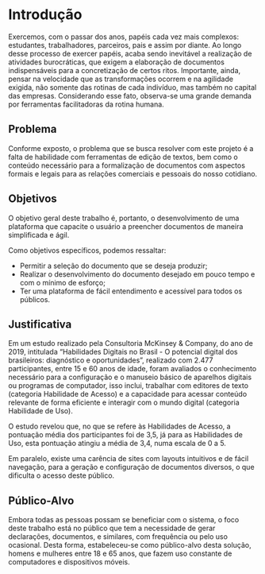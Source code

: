 # Introdução

Exercemos, com o passar dos anos, papéis cada vez mais complexos: estudantes, trabalhadores, parceiros, pais e assim por diante. Ao longo desse processo de exercer papéis, acaba sendo inevitável a realização de atividades burocráticas, que exigem a elaboração de documentos indispensáveis para a concretização de certos ritos. Importante, ainda, pensar na velocidade que as transformações ocorrem e na agilidade exigida, não somente das rotinas de cada indivíduo, mas também no capital das empresas. Considerando esse fato, observa-se uma grande demanda por ferramentas facilitadoras da rotina humana. 
 
## Problema

Conforme exposto, o problema que se busca resolver com este projeto é a falta de habilidade com ferramentas de edição de textos, bem como o conteúdo necessário para a formalização de documentos com aspectos formais e legais para as relações comerciais e pessoais do nosso cotidiano.

## Objetivos

O objetivo geral deste trabalho é, portanto, o desenvolvimento de uma plataforma que capacite o usuário a preencher documentos de maneira simplificada e ágil. 

Como objetivos específicos, podemos ressaltar:

- Permitir a seleção do documento que se deseja produzir;
-	Realizar o desenvolvimento do documento desejado em pouco tempo e com o mínimo de esforço;
-	Ter uma plataforma de fácil entendimento e acessível para todos os públicos.


## Justificativa

Em um estudo realizado pela Consultoria McKinsey & Company, do ano de 2019, intitulada “Habilidades Digitais no Brasil - O potencial digital dos brasileiros: diagnóstico e oportunidades”, realizado com 2.477 participantes, entre 15 e 60 anos de idade, foram avaliados o conhecimento necessário para a configuração e o manuseio básico de aparelhos digitais ou programas de computador, isso inclui, trabalhar com editores de texto (categoria Habilidade de Acesso) e a capacidade para acessar conteúdo relevante de forma eficiente e interagir com o mundo digital (categoria Habilidade de Uso). 

O estudo revelou que, no que se refere às Habilidades de Acesso, a pontuação média dos participantes foi de 3,5, já para as Habilidades de Uso, esta pontuação atingiu a média de 3,4, numa escala de 0 a 5. 

Em paralelo, existe uma carência de sites com layouts intuitivos e de fácil navegação, para a geração e configuração de documentos diversos, o que dificulta o acesso deste público.


## Público-Alvo

Embora todas as pessoas possam se beneficiar com o sistema, o foco deste trabalho está no público que tem a necessidade de gerar declarações, documentos, e similares, com frequência ou pelo uso ocasional. Desta forma, estabeleceu-se como público-alvo desta solução, homens e mulheres entre 18 e 65 anos, que fazem uso constante de computadores e dispositivos móveis. 
